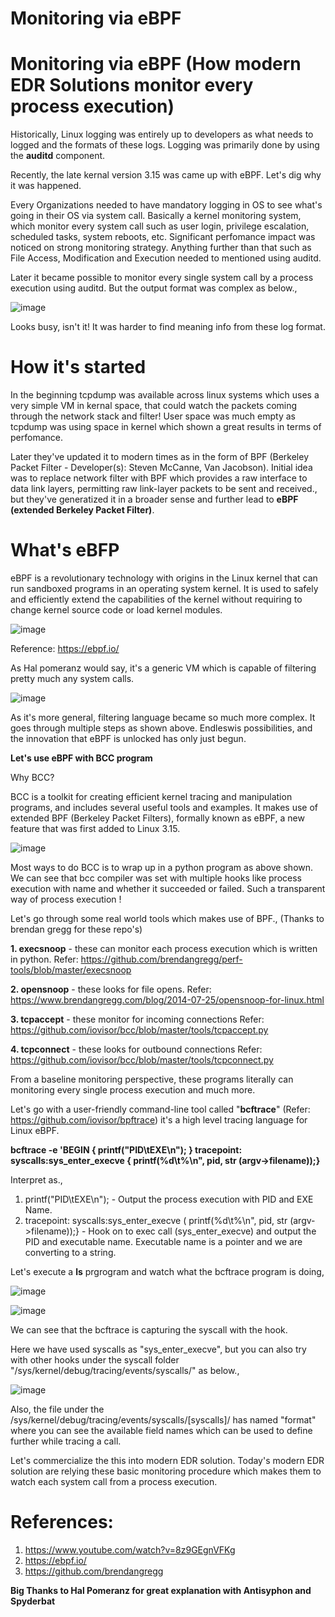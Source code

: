 # Monitoring via eBPF

# Monitoring via eBPF (How modern EDR Solutions monitor every process execution)

Historically, Linux logging was entirely up to developers as what needs to logged and the formats of these logs. Logging was primarily done by using the **auditd** component.

Recently, the late kernal version 3.15 was came up with eBPF. Let's dig why it was happened.

Every Organizations needed to have mandatory logging in OS to see what's going in their OS via system call. Basically a kernel monitoring system, which monitor every system call such as user login, privilege escalation, scheduled tasks, system reboots, etc. Significant perfomance impact was noticed on strong monitoring strategy. Anything further than that such as File Access, Modification and Execution needed to mentioned using auditd.

Later it became possible to monitor every single system call by a process execution using auditd. But the output format was complex as below.,

![image](https://user-images.githubusercontent.com/123907103/216847609-1b478074-6cce-4a20-aa9b-302210b5438c.png)

Looks busy, isn't it! It was harder to find meaning info from these log format.

# How it's started

In the beginning tcpdump was available across linux systems which uses a very simple VM in kernal space, that could watch the packets coming through the network stack and filter! User space was much empty as tcpdump was using space in kernel which shown a great results in terms of perfomance.

Later they've updated it to modern times as in the form of BPF (Berkeley Packet Filter - Developer(s): Steven McCanne, Van Jacobson). Initial idea was to replace network filter with BPF which provides a raw interface to data link layers, permitting raw link-layer packets to be sent and received., but they've generatized it in a broader sense and further lead to **eBPF (extended Berkeley Packet Filter)**.

# What's eBFP

eBPF is a revolutionary technology with origins in the Linux kernel that can run sandboxed programs in an operating system kernel. It is used to safely and efficiently extend the capabilities of the kernel without requiring to change kernel source code or load kernel modules.

![image](https://user-images.githubusercontent.com/123907103/216848514-49066b4f-241e-4ce3-b9a3-3fa2ddd7738d.png)

Reference: https://ebpf.io/

As Hal pomeranz would say, it's a generic VM which is capable of filtering pretty much any system calls.

![image](https://user-images.githubusercontent.com/123907103/216849000-f3353270-5d98-4dd6-b62d-587ae2526475.png)

As it's more general, filtering language became so much more complex. It goes through multiple steps as shown above. Endleswis possibilities, and the innovation that eBPF is unlocked has only just begun.

**Let's use eBPF with BCC program**

Why BCC?

BCC is a toolkit for creating efficient kernel tracing and manipulation programs, and includes several useful tools and examples. It makes use of extended BPF (Berkeley Packet Filters), formally known as eBPF, a new feature that was first added to Linux 3.15.

![image](https://user-images.githubusercontent.com/123907103/216852382-2bb8cb32-5247-4c01-8bdb-a48d2409c599.png)

Most ways to do BCC is to wrap up in a python program as above shown. We can see that bcc compiler was set with multiple hooks like process execution with name and whether it succeeded or failed. Such a transparent way of process execution !

Let's go through some real world tools which makes use of BPF., (Thanks to brendan gregg for these repo's)

**1. execsnoop** - these can monitor each process execution which is written in python.
     Refer: https://github.com/brendangregg/perf-tools/blob/master/execsnoop
     
**2. opensnoop** - these looks for file opens.
     Refer: https://www.brendangregg.com/blog/2014-07-25/opensnoop-for-linux.html

**3. tcpaccept** - these monitor for incoming connections
     Refer: https://github.com/iovisor/bcc/blob/master/tools/tcpaccept.py

**4. tcpconnect** - these looks for outbound connections
     Refer: https://github.com/iovisor/bcc/blob/master/tools/tcpconnect.py

From a baseline monitoring perspective, these programs literally can monitoring every single process execution and much more.

Let's go with a user-friendly command-line tool  called "**bcftrace**" (Refer: https://github.com/iovisor/bpftrace) it's a high level tracing language for Linux eBPF.

**bcftrace -e 'BEGIN { printf("PID\tEXE\n"); } tracepoint: syscalls:sys_enter_execve { printf(%d\t%\n", pid, str (argv->filename));}**

Interpret as.,

1. printf("PID\tEXE\n"); - Output the process execution with PID and EXE Name.
2. tracepoint: syscalls:sys_enter_execve ( printf(%d\t%\n", pid, str (argv->filename));} - Hook on to exec call (sys_enter_execve) and output the PID and executable name.  Executable name is a pointer and we are converting to a string.

Let's execute a **ls** prgrogram and watch what the bcftrace program is doing,

![image](https://user-images.githubusercontent.com/123907103/216854300-6fa574b5-062b-41d5-a3d5-7d1cc2e5054d.png)

![image](https://user-images.githubusercontent.com/123907103/216854437-eb4fcbcd-d6a1-4e96-8501-50a3c4c45c8a.png)

We can see that the bcftrace is capturing the syscall with the hook.

Here we have used syscalls as "sys_enter_execve", but you can also try with other hooks under the syscall folder 
"/sys/kernel/debug/tracing/events/syscalls/" as below.,

![image](https://user-images.githubusercontent.com/123907103/216854706-90376833-4b0e-497c-81b4-453cbaef938c.png)

Also, the file under the /sys/kernel/debug/tracing/events/syscalls/[syscalls]/ has named "format" where you can see the available field names which can be used to define further while tracing a call.

Let's commercialize the this into modern EDR solution. Today's modern EDR solution are relying these basic monitoring procedure which makes them to watch each system call from a process execution.

# References: 

1. https://www.youtube.com/watch?v=8z9GEgnVFKg
2. https://ebpf.io/
3. https://github.com/brendangregg

**Big Thanks to Hal Pomeranz for great explanation with Antisyphon and Spyderbat**












